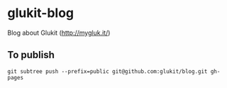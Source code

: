 glukit-blog
===========

Blog about Glukit (http://mygluk.it/)

To publish
----------
`git subtree push --prefix=public git@github.com:glukit/blog.git gh-pages`
